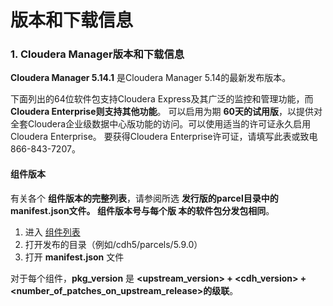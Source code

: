 版本和下载信息
=================================================================================
### 1. Cloudera Manager版本和下载信息
**Cloudera Manager 5.14.1** 是Cloudera Manager 5.14的最新发布版本。

下面列出的64位软件包支持Cloudera Express及其广泛的监控和管理功能，而 **Cloudera Enterprise则支持其他功能**。
可以启用为期 **60天的试用版**，以提供对全套Cloudera企业级数据中心版功能的访问。可以使用适当的许可证永久启用
Cloudera Enterprise。 要获得Cloudera Enterprise许可证，请填写此表或致电866-843-7207。

#### 组件版本
有关各个 **组件版本的完整列表**，请参阅所选 **发行版的parcel目录中的manifest.json文件。 组件版本号与每个版
本的软件包分发包相同**。
1. 进入 [组件列表](https://archive.cloudera.com/cdh5/parcels/)
2. 打开发布的目录（例如/cdh5/parcels/5.9.0）
3. 打开 **manifest.json** 文件

对于每个组件，**pkg_version** 是 **<upstream_version> + <cdh_version> +
<number_of_patches_on_upstream_release>的级联**。
